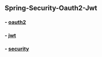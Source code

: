 ## Spring-Security-Oauth2-Jwt

### - [oauth2](https://github.com/beomsun1234/TIL/tree/main/Spring/Spring-Security-Oauth2)
### - [jwt](https://github.com/beomsun1234/TIL/tree/main/Spring/spring-security-jwt)
### - [security](https://github.com/beomsun1234/TIL/tree/main/Spring/spring-security)
